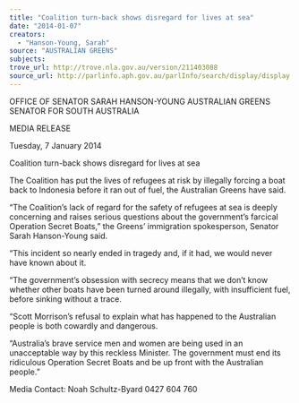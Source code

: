 ```yaml
---
title: "Coalition turn-back shows disregard for lives at sea"
date: "2014-01-07"
creators:
  - "Hanson-Young, Sarah"
source: "AUSTRALIAN GREENS"
subjects:
trove_url: http://trove.nla.gov.au/version/211403088
source_url: http://parlinfo.aph.gov.au/parlInfo/search/display/display.w3p;query=Id%3A%22media/pressrel/2935334%22
---
```


 OFFICE OF SENATOR SARAH HANSON-YOUNG  AUSTRALIAN GREENS SENATOR FOR SOUTH AUSTRALIA   

 MEDIA RELEASE   

 Tuesday, 7 January 2014   

 Coalition turn-back shows disregard for  lives at sea   

 The Coalition has put the lives of refugees at risk by illegally forcing a boat back to  Indonesia before it ran out of fuel, the Australian Greens have said.   

 “The Coalition’s lack of regard for the safety of refugees at sea is deeply concerning and  raises serious questions about the government’s farcical Operation Secret Boats,” the  Greens’ immigration spokesperson, Senator Sarah Hanson-Young said.   

 “This incident so nearly ended in tragedy and, if it had, we would never have known  about it.   

 “The government’s obsession with secrecy means that we don’t know whether other  boats have been turned around illegally, with insufficient fuel, before sinking without a  trace.   

 “Scott Morrison’s refusal to explain what has happened to the Australian people is both  cowardly and dangerous.   

 “Australia’s brave service men and women are being used in an unacceptable way by  this reckless Minister. The government must end its ridiculous Operation Secret Boats  and be up front with the Australian people.”   

 

 Media Contact: Noah Schultz-Byard 0427 604 760   

 

 

